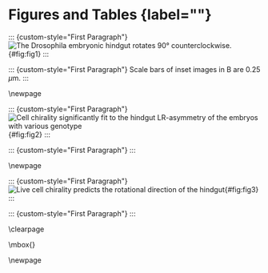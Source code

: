 # Figures and Tables {label=""}

::: {custom-style="First Paragraph"}
![The *Drosophila* embryonic hindgut rotates 90° counterclockwise.](../figs/fig1.png){#fig:fig1}
:::

::: {custom-style="First Paragraph"}
Scale bars of inset images in B are 0.25 $\mu$m.
:::

\newpage

::: {custom-style="First Paragraph"}
![Cell chirality significantly fit to the hindgut LR-asymmetry of the embryos with various genotype](../figs/fig2.png){#fig:fig2}
:::

::: {custom-style="First Paragraph"}
:::

\newpage

::: {custom-style="First Paragraph"}
![Live cell chirality predicts the rotational direction of the hindgut](../figs/fig3.png){#fig:fig3}
:::

::: {custom-style="First Paragraph"}
:::

\clearpage

\mbox{}

\newpage

<!--
0_metadata/meta0.md
0_metadata/meta1.md
1_abstract.md
2_introduction.md
3_procedures.md
4_results.md
5_discussion.md
6_figs.md
7_references.md
8_supplements.md
-->

